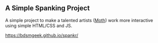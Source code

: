 ## A Simple Spanking Project

A simple project to make a talented artists ([Moth](http://moth-cellardoor.tumblr.com/)) work more interactive using simple HTML/CSS and JS.

https://bdsmgeek.github.io/spankr/
